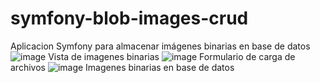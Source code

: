# symfony-blob-images-crud
Aplicacion Symfony para almacenar imágenes binarias en base de  datos 
![image](https://user-images.githubusercontent.com/86753747/210392607-90a8c682-cb62-4c8e-890a-8b44e1e926b5.png)
Vista de imagenes binarias 
![image](https://user-images.githubusercontent.com/86753747/210392674-e62c355e-67d5-45fc-8e8d-91cfbd45d31b.png)
Formulario de carga de archivos
![image](https://user-images.githubusercontent.com/86753747/210392830-e334966f-399b-4d5e-ba39-d41e4435310d.png)
Imagenes binarias en base de datos 

